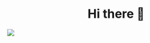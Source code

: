 <h1 align="center" style="green">Hi there 👋</h1>

![](https://user-images.githubusercontent.com/74038190/212284100-561aa473-3905-4a80-b561-0d28506553ee.gif)

